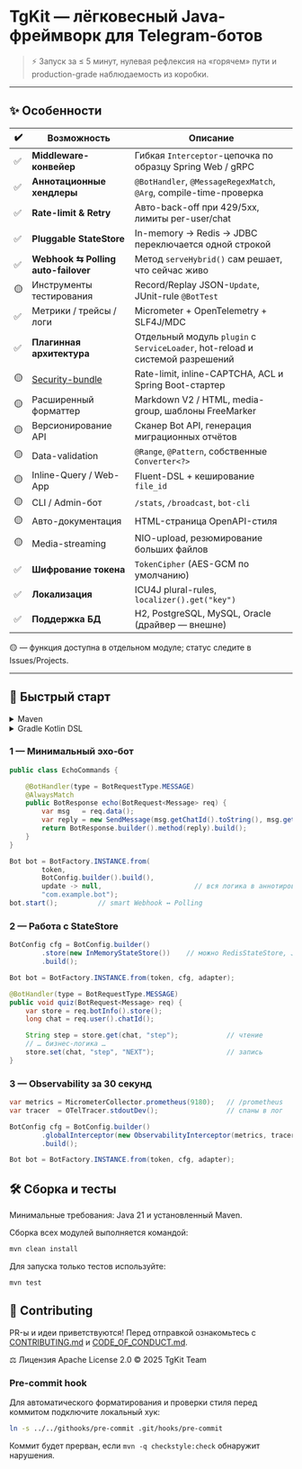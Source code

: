 # TgKit — лёгковесный Java-фреймворк для Telegram-ботов

> ⚡ Запуск за ≤ 5 минут, нулевая рефлексия на «горячем» пути и production-grade наблюдаемость из коробки.

---

## ✨ Особенности

| ✔️ | Возможность                           | Описание |
|----|---------------------------------------|----------|
| ✅ | **Middleware-конвейер**               | Гибкая `Interceptor`-цепочка по образцу Spring Web / gRPC |
| ✅ | **Аннотационные хендлеры**            | `@BotHandler`, `@MessageRegexMatch`, `@Arg`, compile-time-проверка |
| ✅ | **Rate-limit & Retry**                | Авто-back-off при 429/5xx, лимиты per-user/chat |
| ✅ | **Pluggable StateStore**              | In-memory → Redis → JDBC переключается одной строкой |
| ✅ | **Webhook ⇆ Polling auto-failover**   | Метод `serveHybrid()` сам решает, что сейчас живо |
| 🟡 | Инструменты тестирования              | Record/Replay JSON-`Update`, JUnit-rule `@BotTest` |
| ✅ | Метрики / трейсы / логи               | Micrometer + OpenTelemetry + SLF4J/MDC |
| ✅ | **Плагинная архитектура**             | Отдельный модуль `plugin` с `ServiceLoader`, hot-reload и системой разрешений |
| 🟡 | [Security-bundle](security/README.md) | Rate-limit, inline-CAPTCHA, ACL и Spring Boot-стартер |
| 🟡 | Расширенный форматтер                 | Markdown V2 / HTML, media-group, шаблоны FreeMarker |
| 🟡 | Версионирование API                   | Сканер Bot API, генерация миграционных отчётов |
| 🟡 | Data-validation                       | `@Range`, `@Pattern`, собственные `Converter<?>` |
| 🟡 | Inline-Query / Web-App                | Fluent-DSL + кеширование `file_id` |
| 🟡 | CLI / Admin-бот                       | `/stats`, `/broadcast`, `bot-cli` |
| 🟡 | Авто-документация                     | HTML-страница OpenAPI-стиля |
| 🟡 | Media-streaming                       | NIO-upload, резюмирование больших файлов |
| ✅ | **Шифрование токена**                 | `TokenCipher` (AES-GCM по умолчанию) |
| ✅ | **Локализация**                       | ICU4J plural-rules, `localizer().get("key")` |
| ✅ | **Поддержка БД**                      | H2, PostgreSQL, MySQL, Oracle (драйвер — внешне) |

🟡 — функция доступна в отдельном модуле; статус следите в Issues/Projects.

---

## 🚀 Быстрый старт

<details>
<summary>Maven</summary>

```xml
<dependency>
    <groupId>io.lonmstalker.tgkit</groupId>
    <artifactId>tgkit-core</artifactId>
    <version>0.0.1-SNAPSHOT</version>
</dependency>

<!-- Подключение compile-time проверок -->
...
<plugin>
<groupId>org.apache.maven.plugins</groupId>
<artifactId>maven-compiler-plugin</artifactId>
...
<annotationProcessorPaths>
...
    <path>
        <groupId>io.lonmstalker.tgkit</groupId>
        <artifactId>tgkit-core</artifactId>
        <version>${project.version}</version>
    </path>
...
<annotationProcessors>
    <annotationProcessor>
        io.lonmstalker.tgkit.core.processor.BotHandlerProcessor
    </annotationProcessor>
...
</plugin>
```
</details> 
<details>
<summary>Gradle Kotlin DSL</summary>

```kotlin 
implementation("io.lonmstalker.tgkit:tgkit-core:0.0.1-SNAPSHOT")
```
</details>

### 1 — Минимальный эхо-бот
```java
public class EchoCommands {

    @BotHandler(type = BotRequestType.MESSAGE)
    @AlwaysMatch
    public BotResponse echo(BotRequest<Message> req) {
        var msg   = req.data();
        var reply = new SendMessage(msg.getChatId().toString(), msg.getText());
        return BotResponse.builder().method(reply).build();
    }
}

Bot bot = BotFactory.INSTANCE.from(
        token,
        BotConfig.builder().build(),
        update -> null,                       // вся логика в аннотированных хендлерах
        "com.example.bot");
bot.start();          // smart Webhook ↔︎ Polling

```

### 2 — Работа с StateStore
```java
BotConfig cfg = BotConfig.builder()
        .store(new InMemoryStateStore())    // можно RedisStateStore, JdbcStateStore…
        .build();

Bot bot = BotFactory.INSTANCE.from(token, cfg, adapter);

@BotHandler(type = BotRequestType.MESSAGE)
public void quiz(BotRequest<Message> req) {
    var store = req.botInfo().store();
    long chat = req.user().chatId();

    String step = store.get(chat, "step");            // чтение
    // … бизнес-логика …
    store.set(chat, "step", "NEXT");                  // запись
}
```

### 3 — Observability за 30 секунд
```java
var metrics = MicrometerCollector.prometheus(9180);   // /prometheus
var tracer  = OTelTracer.stdoutDev();                 // спаны в лог

BotConfig cfg = BotConfig.builder()
        .globalInterceptor(new ObservabilityInterceptor(metrics, tracer))
        .build();

Bot bot = BotFactory.INSTANCE.from(token, cfg, adapter);

```

## 🛠️ Сборка и тесты

Минимальные требования: Java 21 и установленный Maven.

Сборка всех модулей выполняется командой:

```bash
mvn clean install
```

Для запуска только тестов используйте:

```bash
mvn test
```

## 🤝 Contributing
PR-ы и идеи приветствуются! Перед отправкой ознакомьтесь с [CONTRIBUTING.md](CONTRIBUTING.md) и [CODE_OF_CONDUCT.md](CODE_OF_CONDUCT.md).

⚖️ Лицензия
Apache License 2.0 © 2025 TgKit Team

### Pre-commit hook
Для автоматического форматирования и проверки стиля перед коммитом подключите локальный хук:
```bash
ln -s ../../githooks/pre-commit .git/hooks/pre-commit
```
Коммит будет прерван, если `mvn -q checkstyle:check` обнаружит нарушения.
